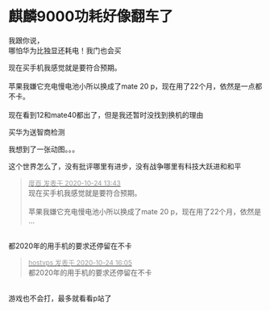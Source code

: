 # 麒麟9000功耗好像翻车了


我跟你说，<br />
哪怕华为比独显还耗电！我门也会买<img src="static/image/smiley/default/lol.gif" smilieid="12" border="0" alt="" />

现在买手机我感觉就是要符合预期。<br />
<br />
苹果我嫌它充电慢电池小所以换成了mate 20 p，现在用了22个月，依然是一点都不卡。<br />
<br />
现在看到12和mate40都出了，但是我还暂时没找到换机的理由<img src="static/image/smiley/default/biggrin.gif" smilieid="3" border="0" alt="" /><img id="aimg_Ajucr" onclick="zoom(this, this.src, 0, 0, 0)" class="zoom" src="https://cdn.jsdelivr.net/gh/hishis/forum-master/public/images/patch.gif" onmouseover="img_onmouseoverfunc(this)" onload="thumbImg(this)" border="0" alt="" />

买华为送智商检测

我想到了一张动图。。。

这个世界怎么了，没有批评哪里有进步，没有战争哪里有科技大跃进和和平

<div class="quote"><blockquote><font size="2"><a href="https://www.hostloc.com/forum.php?mod=redirect&amp;goto=findpost&amp;pid=9345560&amp;ptid=757706" target="_blank"><font color="#999999">度百 发表于 2020-10-24 13:43</font></a></font><br />
现在买手机我感觉就是要符合预期。<br />
<br />
苹果我嫌它充电慢电池小所以换成了mate 20 p，现在用了22个月，依然是 ...</blockquote></div><br />
都2020年的用手机的要求还停留在不卡<img src="static/image/smiley/default/mad.gif" smilieid="11" border="0" alt="" />

<div class="quote"><blockquote><font size="2"><a href="https://www.hostloc.com/forum.php?mod=redirect&amp;goto=findpost&amp;pid=9346274&amp;ptid=757706" target="_blank"><font color="#999999">hostvps 发表于 2020-10-24 16:05</font></a></font><br />
都2020年的用手机的要求还停留在不卡</blockquote></div><br />
游戏也不会打，最多就看看p站了<img src="static/image/smiley/default/mad.gif" smilieid="11" border="0" alt="" />
